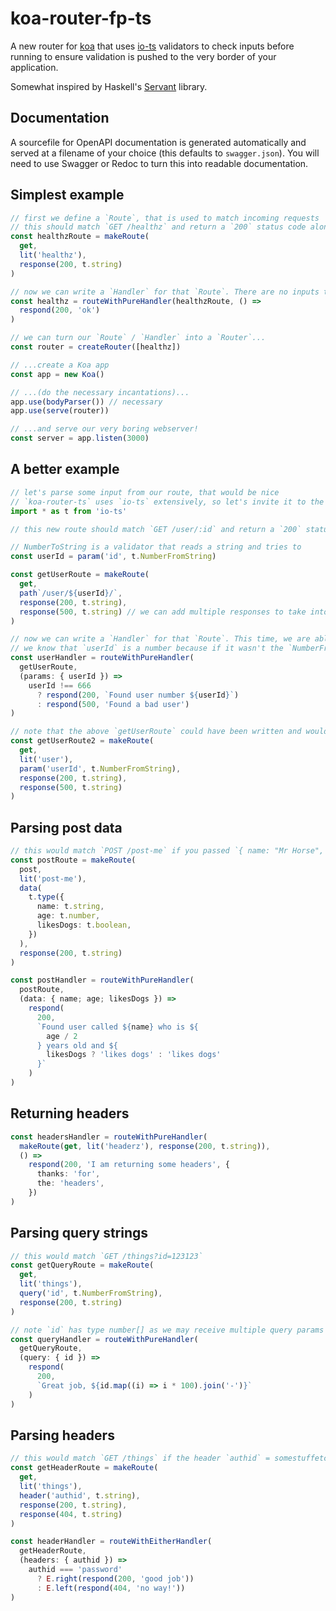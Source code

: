 # koa-router-fp-ts

A new router for [koa](https://koajs.com/) that uses [io-ts](https://gcanti.github.io/io-ts/) validators to check inputs before running to ensure validation is pushed to the very border of your application.

Somewhat inspired by Haskell's [Servant](https://mmhaskell.com/real-world/servant) library.

## Documentation

A sourcefile for OpenAPI documentation is generated automatically and served at a filename of your
choice (this defaults to `swagger.json`). You will need to use Swagger or
Redoc to turn this into readable documentation.

## Simplest example

```typescript
// first we define a `Route`, that is used to match incoming requests
// this should match `GET /healthz` and return a `200` status code along with a `string` response
const healthzRoute = makeRoute(
  get,
  lit('healthz'),
  response(200, t.string)
)

// now we can write a `Handler` for that `Route`. There are no inputs to this handler.
const healthz = routeWithPureHandler(healthzRoute, () =>
  respond(200, 'ok')
)

// we can turn our `Route` / `Handler` into a `Router`...
const router = createRouter([healthz])

// ...create a Koa app
const app = new Koa()

// ...(do the necessary incantations)...
app.use(bodyParser()) // necessary
app.use(serve(router))

// ...and serve our very boring webserver!
const server = app.listen(3000)
```

## A better example

```typescript
// let's parse some input from our route, that would be nice
// `koa-router-ts` uses `io-ts` extensively, so let's invite it to the party
import * as t from 'io-ts'

// this new route should match `GET /user/:id` and return a `200` status code along with a `string` response

// NumberToString is a validator that reads a string and tries to
const userId = param('id', t.NumberFromString)

const getUserRoute = makeRoute(
  get,
  path`/user/${userId}/`,
  response(200, t.string),
  response(500, t.string) // we can add multiple responses to take into account errors etc
)

// now we can write a `Handler` for that `Route`. This time, we are able to access `userId` in the `params` passed to the handler.
// we know that `userId` is a number because if it wasn't the `NumberFromString` validator would have binned it off and returned a `400` error already.
const userHandler = routeWithPureHandler(
  getUserRoute,
  (params: { userId }) =>
    userId !== 666
      ? respond(200, `Found user number ${userId}`)
      : respond(500, 'Found a bad user')
)

// note that the above `getUserRoute` could have been written and would be completely equivalent:
const getUserRoute2 = makeRoute(
  get,
  lit('user'),
  param('userId', t.NumberFromString),
  response(200, t.string),
  response(500, t.string)
)
```

## Parsing post data

```typescript
// this would match `POST /post-me` if you passed `{ name: "Mr Horse", age: 100, likesDogs: true }`
const postRoute = makeRoute(
  post,
  lit('post-me'),
  data(
    t.type({
      name: t.string,
      age: t.number,
      likesDogs: t.boolean,
    })
  ),
  response(200, t.string)
)

const postHandler = routeWithPureHandler(
  postRoute,
  (data: { name; age; likesDogs }) =>
    respond(
      200,
      `Found user called ${name} who is ${
        age / 2
      } years old and ${
        likesDogs ? 'likes dogs' : 'likes dogs'
      }`
    )
)
```

## Returning headers

```typescript
const headersHandler = routeWithPureHandler(
  makeRoute(get, lit('headerz'), response(200, t.string)),
  () =>
    respond(200, 'I am returning some headers', {
      thanks: 'for',
      the: 'headers',
    })
)
```

## Parsing query strings

```typescript
// this would match `GET /things?id=123123`
const getQueryRoute = makeRoute(
  get,
  lit('things'),
  query('id', t.NumberFromString),
  response(200, t.string)
)

// note `id` has type number[] as we may receive multiple query params for `id`.
const queryHandler = routeWithPureHandler(
  getQueryRoute,
  (query: { id }) =>
    respond(
      200,
      `Great job, ${id.map((i) => i * 100).join('-')}`
    )
)
```

## Parsing headers

```typescript
// this would match `GET /things` if the header `authid` = somestuffetc` was passed to it
const getHeaderRoute = makeRoute(
  get,
  lit('things'),
  header('authid', t.string),
  response(200, t.string),
  response(404, t.string)
)

const headerHandler = routeWithEitherHandler(
  getHeaderRoute,
  (headers: { authid }) =>
    authid === 'password'
      ? E.right(respond(200, 'good job'))
      : E.left(respond(404, 'no way!'))
)
```
